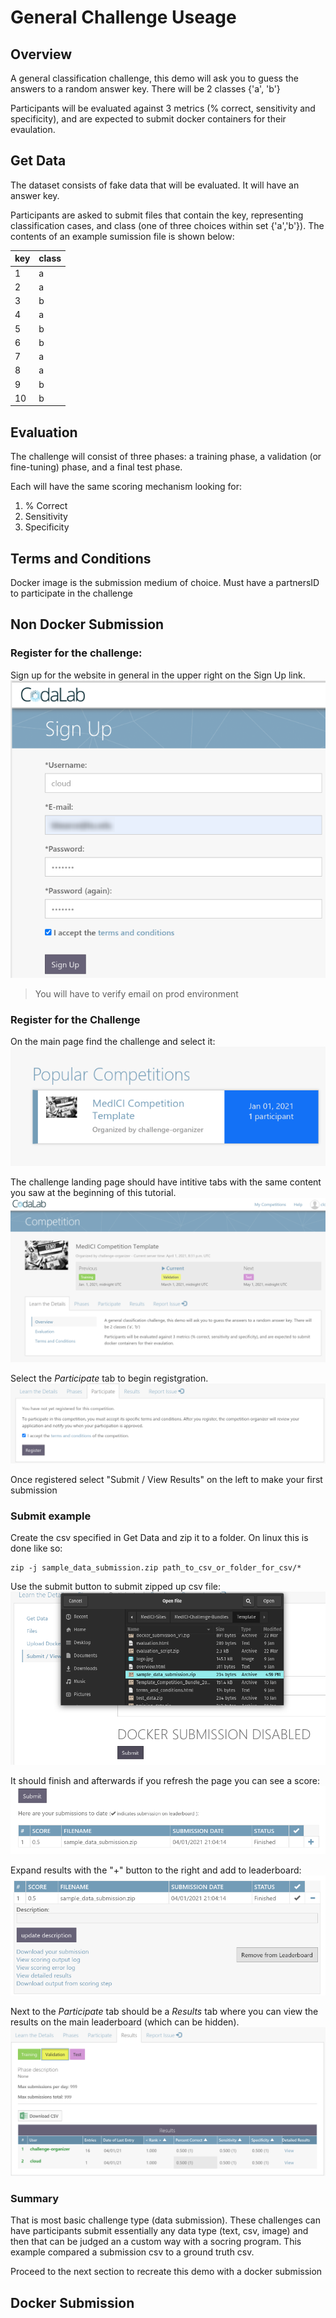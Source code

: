 # General Challenge Useage

## Overview
A general classification challenge, this demo will ask you to guess the answers to a random answer key. There will be 2 classes {'a', 'b'}

Participants will be evaluated against 3 metrics (% correct, sensitivity and specificity), and are expected to submit docker containers for their evaulation.

## Get Data
The dataset consists of fake data that will be evaluated. It will have an answer key.

Participants are asked to submit files that contain the key, representing classification cases, and class (one of three choices within set {'a','b'}). The contents of an example sumission file is shown below:

|key|class |
|---|------|
|1  |a     |
|2  |a     |
|3  |b     |
|4  |a     |
|5  |b     |
|6  |b     |
|7  |a     |
|8  |a     |
|9  |b     |
|10 |b     |

## Evaluation
The challenge will consist of three phases: a training phase, a validation (or fine-tuning) phase, and a final test phase.

Each will have the same scoring mechanism looking for:  
1. % Correct  
2. Sensitivity  
3. Specificity  

## Terms and Conditions
Docker image is the submission medium of choice.
Must have a partnersID to participate in the challenge

## Non Docker Submission

### Register for the challenge:
Sign up for the website in general in the upper right on the Sign Up link.
![Sign Up](sign_up.png)

> You will have to verify email on prod environment

### Register for the Challenge
On the main page find the challenge and select it:  
![challenge_card](challenge_card.png)

The challenge landing page should have intitive tabs with the same content you saw at the beginning of this tutorial.  
![challenge_landing_page](challenge_landing_page.png)

Select the *Participate* tab to begin registgration.
![Register](register.png)

Once registered select "Submit / View Results" on the left to make your first submission

### Submit example
Create the csv specified in Get Data and zip it to a folder. On linux this is done like so:
```
zip -j sample_data_submission.zip path_to_csv_or_folder_for_csv/*
```

Use the submit button to submit zipped up csv file:
![sample_data_submission](sample_data_submission.png)

It should finish and afterwards if you refresh the page you can see a score:
![personal_leaderboard](personal_leaderboard.png)

Expand results with the "+" button to the right and add to leaderboard:
![submission_expanded](submission_expanded.png)

Next to the *Participate* tab should be a *Results* tab where you can view the results on the main leaderboard (which can be hidden).
![leaderboard](leaderboard.png)

### Summary
That is most basic challenge type (data submission). These challenges can have participants submit essentially any data type (text, csv, image) and then that can be judged an a custom way with a socring program. This example compared a submission csv to a ground truth csv.

Proceed to the next section to recreate this demo with a docker submission

## Docker Submission
